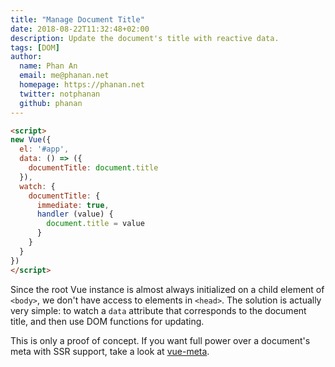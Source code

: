 ```yaml
---
title: "Manage Document Title"
date: 2018-08-22T11:32:48+02:00
description: Update the document's title with reactive data.
tags: [DOM]
author:
  name: Phan An
  email: me@phanan.net
  homepage: https://phanan.net
  twitter: notphanan
  github: phanan
---
```


```html
<script>
new Vue({
  el: '#app',
  data: () => ({
    documentTitle: document.title
  }),
  watch: {
    documentTitle: {
      immediate: true,
      handler (value) {
        document.title = value
      }
    }
  }
})
</script>
```

Since the root Vue instance is almost always initialized on a child element of `<body>`, we don't have access to elements in `<head>`. The solution is actually very simple: to watch a `data` attribute that corresponds to the document title, and then use DOM functions for updating.

This is only a proof of concept. If you want full power over a document's meta with SSR support, take a look at [vue-meta](https://github.com/declandewet/vue-meta).
